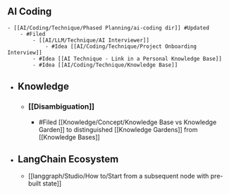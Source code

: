 ## AI Coding
	- [[AI/Coding/Technique/Phased Planning/ai-coding dir]] #Updated
		- #Filed
			- [[AI/LLM/Technique/AI Interviewer]]
				- #Idea [[AI/Coding/Technique/Project Onboarding Interview]]
			- #Idea [[AI Technique - Link in a Personal Knowledge Base]]
			- #Idea [[AI/Coding/Technique/Knowledge Base]]
- ## Knowledge
	- ### [[Disambiguation]]
		- #Filed [[Knowledge/Concept/Knowledge Base vs Knowledge Garden]] to distinguished [[Knowledge Gardens]] from [[Knowledge Bases]]
- ## LangChain Ecosystem
	- [[langgraph/Studio/How to/Start from a subsequent node with pre-built state]]
